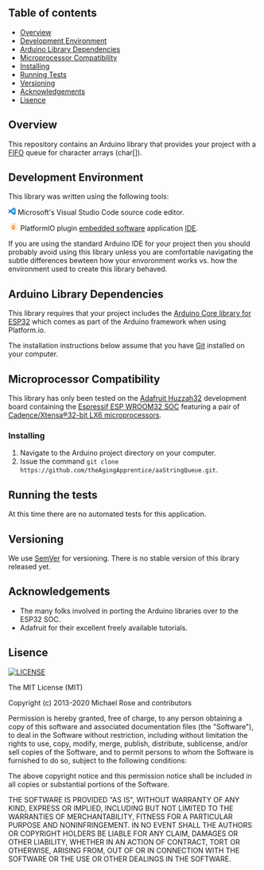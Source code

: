 
## Table of contents
* [Overview](#Overview)
* [Development Environment](#Development-Environment)
* [Arduino Library Dependencies](Arduino-Library-Dependencies)
* [Microprocessor Compatibility](#Microprocessor-Compatibility)
* [Installing](#Installing)
* [Running Tests](#Running-Tests)
* [Versioning](#Versioning)
* [Acknowledgements](Acknowledgements)
* [Lisence](Lisence)

## Overview

This repository contains an Arduino library that provides your project with a [FIFO](https://en.wikipedia.org/wiki/FIFO_(computing_and_electronics)) queue for character arrays (char[]).

## Development Environment
This library was written using the following tools:

[<img src="/img/vscLogo.png" width="15" height="15">](https://code.visualstudio.com/docs) Microsoft's Visual Studio Code source code editor. 

[<img src="/img/pioLogo.png" width="20" height="15">](https://platformio.org/) PlatformIO plugin [embedded software](https://en.wikipedia.org/wiki/Embedded_software) application [IDE](https://en.wikipedia.org/wiki/Integrated_development_environment). 

If you are using the standard Arduino IDE for your project then you should probably avoid using this library unless you are comfortable navigating the subtle differences bewteen how your envoronment works vs. how the environment used to create this library behaved.

## Arduino Library Dependencies
This library requires that your project includes the [Arduino Core library for ESP32](https://github.com/espressif/arduino-esp32) which comes as part of the Arduino framework when using Platform.io.

The installation instructions below assume that you have [Git](https://git-scm.com/) installed on your computer.

## Microprocessor Compatibility
This library has only been tested on the [Adafruit Huzzah32](https://learn.adafruit.com/adafruit-huzzah32-esp32-feather) development board containing the [Espressif ESP WROOM32 SOC](https://www.espressif.com/sites/default/files/documentation/esp32_datasheet_en.pdf) featuring a pair of [Cadence/Xtensa®32-bit LX6 microprocessors](https://mirrobo.ru/wp-content/uploads/2016/11/Cadence_Tensillica_Xtensa_LX6_ds.pdf). 

### Installing
1. Navigate to the Arduino project directory on your computer.
2. Issue the command `git clone https://github.com/theAgingApprentice/aaStringQueue.git`.

## Running the tests

At this time there are no automated tests for this application.

## Versioning

We use [SemVer](http://semver.org/) for versioning. There is no stable version of this ibrary released yet. 

## Acknowledgements

* The many folks involved in porting the Arduino libraries over to the ESP32 SOC.
* Adafruit for their excellent freely available tutorials.

## Lisence
[![LICENSE](https://img.shields.io/badge/license-MIT-lightgrey.svg)](https://raw.githubusercontent.com/mmistakes/minimal-mistakes/master/LICENSE)

The MIT License (MIT)

Copyright (c) 2013-2020 Michael Rose and contributors

Permission is hereby granted, free of charge, to any person obtaining a copy of this software and associated documentation files (the "Software"), to deal in the Software without restriction, including without limitation the rights to use, copy, modify, merge, publish, distribute, sublicense, and/or sell copies of the Software, and to permit persons to whom the Software is furnished to do so, subject to the following conditions:

The above copyright notice and this permission notice shall be included in all copies or substantial portions of the Software.

THE SOFTWARE IS PROVIDED "AS IS", WITHOUT WARRANTY OF ANY KIND, EXPRESS OR IMPLIED, INCLUDING BUT NOT LIMITED TO THE WARRANTIES OF MERCHANTABILITY, FITNESS FOR A PARTICULAR PURPOSE AND NONINFRINGEMENT. IN NO EVENT SHALL THE AUTHORS OR COPYRIGHT HOLDERS BE LIABLE FOR ANY CLAIM, DAMAGES OR OTHER LIABILITY, WHETHER IN AN ACTION OF CONTRACT, TORT OR OTHERWISE, ARISING FROM, OUT OF OR IN CONNECTION WITH THE SOFTWARE OR THE USE OR OTHER DEALINGS IN THE SOFTWARE.

